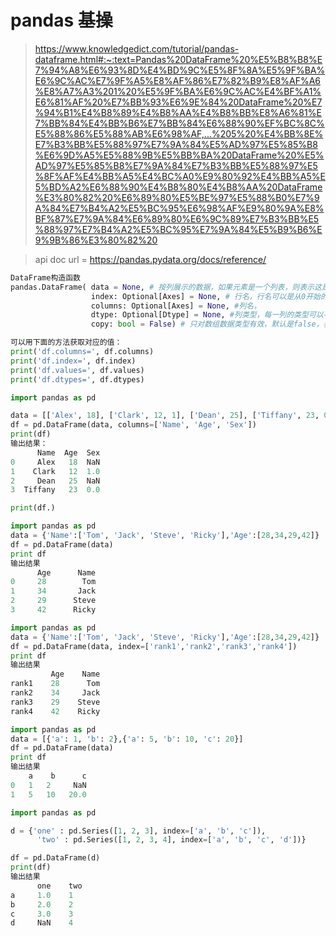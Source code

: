 # pandas 基操

> https://www.knowledgedict.com/tutorial/pandas-dataframe.html#:~:text=Pandas%20DataFrame%20%E5%B8%B8%E7%94%A8%E6%93%8D%E4%BD%9C%E5%8F%8A%E5%9F%BA%E6%9C%AC%E7%9F%A5%E8%AF%86%E7%82%B9%E8%AF%A6%E8%A7%A3%201%20%E5%9F%BA%E6%9C%AC%E4%BF%A1%E6%81%AF%20%E7%BB%93%E6%9E%84%20DataFrame%20%E7%94%B1%E4%B8%89%E4%B8%AA%E4%B8%BB%E8%A6%81%E7%BB%84%E4%BB%B6%E7%BB%84%E6%88%90%EF%BC%8C%E5%88%86%E5%88%AB%E6%98%AF,...%205%20%E4%BB%8E%E7%B3%BB%E5%88%97%E7%9A%84%E5%AD%97%E5%85%B8%E6%9D%A5%E5%88%9B%E5%BB%BA%20DataFrame%20%E5%AD%97%E5%85%B8%E7%9A%84%E7%B3%BB%E5%88%97%E5%8F%AF%E4%BB%A5%E4%BC%A0%E9%80%92%E4%BB%A5%E5%BD%A2%E6%88%90%E4%B8%80%E4%B8%AA%20DataFrame%E3%80%82%20%E6%89%80%E5%BE%97%E5%88%B0%E7%9A%84%E7%B4%A2%E5%BC%95%E6%98%AF%E9%80%9A%E8%BF%87%E7%9A%84%E6%89%80%E6%9C%89%E7%B3%BB%E5%88%97%E7%B4%A2%E5%BC%95%E7%9A%84%E5%B9%B6%E9%9B%86%E3%80%82%20

> api doc url = https://pandas.pydata.org/docs/reference/

~~~python
DataFrame构造函数
pandas.DataFrame( data = None, # 按列展示的数据，如果元素是一个列表，则表示这是一行数据
                  index: Optional[Axes] = None, # 行名，行名可以是从0开始的数字，也可以自定为任意的值
                  columns: Optional[Axes] = None, #列名，
                  dtype: Optional[Dtype] = None, #列类型，每一列的类型可以不一样，所以，列类型这一项应该是和data中的数据对应的
                  copy: bool = False) # 只对数组数据类型有效，默认是false，表示不复制为二维数组来处理数据

可以用下面的方法获取对应的值：
print('df.columns=', df.columns)
print('df.index=', df.index)
print('df.values=', df.values)
print('df.dtypes=', df.dtypes)
~~~

~~~python
import pandas as pd

data = [['Alex', 18], ['Clark', 12, 1], ['Dean', 25], ['Tiffany', 23, 0]]
df = pd.DataFrame(data, columns=['Name', 'Age', 'Sex'])
print(df)
输出结果：
      Name  Age  Sex
0     Alex   18  NaN
1    Clark   12  1.0
2     Dean   25  NaN
3  Tiffany   23  0.0

print(df.)
~~~

~~~python
import pandas as pd
data = {'Name':['Tom', 'Jack', 'Steve', 'Ricky'],'Age':[28,34,29,42]}
df = pd.DataFrame(data)
print df
输出结果
      Age      Name
0     28        Tom
1     34       Jack
2     29      Steve
3     42      Ricky
~~~

~~~python
import pandas as pd
data = {'Name':['Tom', 'Jack', 'Steve', 'Ricky'],'Age':[28,34,29,42]}
df = pd.DataFrame(data, index=['rank1','rank2','rank3','rank4'])
print df
输出结果
         Age    Name
rank1    28      Tom
rank2    34     Jack
rank3    29    Steve
rank4    42    Ricky
~~~

~~~python
import pandas as pd
data = [{'a': 1, 'b': 2},{'a': 5, 'b': 10, 'c': 20}]
df = pd.DataFrame(data)
print df
输出结果
    a    b      c
0   1   2     NaN
1   5   10   20.0
~~~

~~~python
import pandas as pd

d = {'one' : pd.Series([1, 2, 3], index=['a', 'b', 'c']),
      'two' : pd.Series([1, 2, 3, 4], index=['a', 'b', 'c', 'd'])}

df = pd.DataFrame(d)
print(df)
输出结果
      one    two
a     1.0    1
b     2.0    2
c     3.0    3
d     NaN    4
~~~
